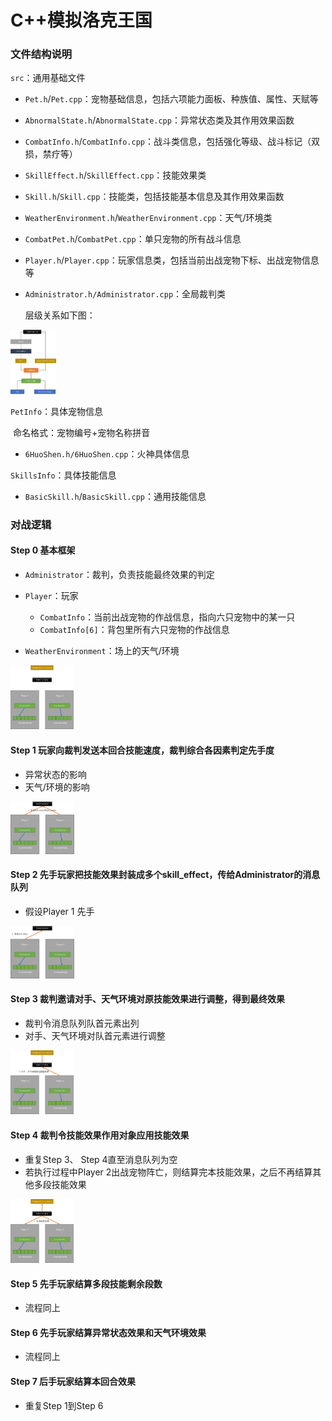 # C++模拟洛克王国

### 文件结构说明

`src`：通用基础文件

- `Pet.h`/`Pet.cpp`：宠物基础信息，包括六项能力面板、种族值、属性、天赋等

- `AbnormalState.h`/`AbnormalState.cpp`：异常状态类及其作用效果函数

- `CombatInfo.h`/`CombatInfo.cpp`：战斗类信息，包括强化等级、战斗标记（双损，禁疗等）

- `SkillEffect.h`/`SkillEffect.cpp`：技能效果类

- `Skill.h`/`Skill.cpp`：技能类，包括技能基本信息及其作用效果函数

- `WeatherEnvironment.h`/`WeatherEnvironment.cpp`：天气/环境类

- `CombatPet.h`/`CombatPet.cpp`：单只宠物的所有战斗信息

- `Player.h`/`Player.cpp`：玩家信息类，包括当前出战宠物下标、出战宠物信息等

- `Administrator.h/Administrator.cpp`：全局裁判类

  层级关系如下图：

<img src="pic\文件结构.png" alt="文件结构" style="zoom:10%;" />

   

`PetInfo`：具体宠物信息

​	命名格式：宠物编号+宠物名称拼音

- `6HuoShen.h/6HuoShen.cpp`：火神具体信息

`SkillsInfo`：具体技能信息

- `BasicSkill.h`/`BasicSkill.cpp`：通用技能信息

### 对战逻辑

#### Step 0 基本框架

- `Administrator`：裁判，负责技能最终效果的判定

- `Player`：玩家
  - `CombatInfo`：当前出战宠物的作战信息，指向六只宠物中的某一只
  - `CombatInfo[6]`：背包里所有六只宠物的作战信息

- `WeatherEnvironment`：场上的天气/环境

  

<img src="pic\对战逻辑0.png" alt="对战逻辑0" style="zoom:10%;" />



#### Step 1 玩家向裁判发送本回合技能速度，裁判综合各因素判定先手度

- 异常状态的影响
- 天气/环境的影响

<img src="pic\对战逻辑1.png" alt="对战逻辑1" style="zoom:10%;" />



#### Step 2 先手玩家把技能效果封装成多个skill_effect，传给Administrator的消息队列

- 假设Player 1 先手

<img src="pic\对战逻辑2.png" alt="对战逻辑2" style="zoom:10%;" />



#### Step 3 裁判邀请对手、天气环境对原技能效果进行调整，得到最终效果

- 裁判令消息队列队首元素出列
- 对手、天气环境对队首元素进行调整

<img src="pic\对战逻辑3.png" alt="对战逻辑3" style="zoom:10%;" />

#### Step 4 裁判令技能效果作用对象应用技能效果

- 重复Step 3、 Step 4直至消息队列为空
- 若执行过程中Player 2出战宠物阵亡，则结算完本技能效果，之后不再结算其他多段技能效果

<img src="pic\对战逻辑4.png" alt="对战逻辑4" style="zoom:10%;" />

#### Step 5 先手玩家结算多段技能剩余段数

- 流程同上

#### Step 6 先手玩家结算异常状态效果和天气环境效果

- 流程同上

#### Step 7 后手玩家结算本回合效果

- 重复Step 1到Step 6
